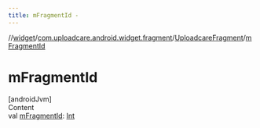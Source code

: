 ```yaml
---
title: mFragmentId -
---
```

//[widget](../../index.md)/[com.uploadcare.android.widget.fragment](../index.md)/[UploadcareFragment](index.md)/[mFragmentId](m-fragment-id.md)



# mFragmentId  
[androidJvm]  
Content  
val [mFragmentId](m-fragment-id.md): [Int](https://kotlinlang.org/api/latest/jvm/stdlib/kotlin/-int/index.html)  



